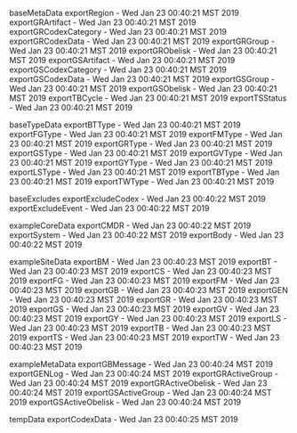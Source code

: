 

baseMetaData
exportRegion - Wed Jan 23 00:40:21 MST 2019
exportGRArtifact - Wed Jan 23 00:40:21 MST 2019
exportGRCodexCategory - Wed Jan 23 00:40:21 MST 2019
exportGRCodexData - Wed Jan 23 00:40:21 MST 2019
exportGRGroup - Wed Jan 23 00:40:21 MST 2019
exportGRObelisk - Wed Jan 23 00:40:21 MST 2019
exportGSArtifact - Wed Jan 23 00:40:21 MST 2019
exportGSCodexCategory - Wed Jan 23 00:40:21 MST 2019
exportGSCodexData - Wed Jan 23 00:40:21 MST 2019
exportGSGroup - Wed Jan 23 00:40:21 MST 2019
exportGSObelisk - Wed Jan 23 00:40:21 MST 2019
exportTBCycle - Wed Jan 23 00:40:21 MST 2019
exportTSStatus - Wed Jan 23 00:40:21 MST 2019

baseTypeData
exportBTType - Wed Jan 23 00:40:21 MST 2019
exportFGType - Wed Jan 23 00:40:21 MST 2019
exportFMType - Wed Jan 23 00:40:21 MST 2019
exportGRType - Wed Jan 23 00:40:21 MST 2019
exportGSType - Wed Jan 23 00:40:21 MST 2019
exportGVType - Wed Jan 23 00:40:21 MST 2019
exportGYType - Wed Jan 23 00:40:21 MST 2019
exportLSType - Wed Jan 23 00:40:21 MST 2019
exportTBType - Wed Jan 23 00:40:21 MST 2019
exportTWType - Wed Jan 23 00:40:21 MST 2019

baseExcludes
exportExcludeCodex - Wed Jan 23 00:40:22 MST 2019
exportExcludeEvent - Wed Jan 23 00:40:22 MST 2019

exampleCoreData
exportCMDR - Wed Jan 23 00:40:22 MST 2019
exportSystem - Wed Jan 23 00:40:22 MST 2019
exportBody - Wed Jan 23 00:40:22 MST 2019

exampleSiteData
exportBM - Wed Jan 23 00:40:23 MST 2019
exportBT - Wed Jan 23 00:40:23 MST 2019
exportCS - Wed Jan 23 00:40:23 MST 2019
exportFG - Wed Jan 23 00:40:23 MST 2019
exportFM - Wed Jan 23 00:40:23 MST 2019
exportGB - Wed Jan 23 00:40:23 MST 2019
exportGEN - Wed Jan 23 00:40:23 MST 2019
exportGR - Wed Jan 23 00:40:23 MST 2019
exportGS - Wed Jan 23 00:40:23 MST 2019
exportGV - Wed Jan 23 00:40:23 MST 2019
exportGY - Wed Jan 23 00:40:23 MST 2019
exportLS - Wed Jan 23 00:40:23 MST 2019
exportTB - Wed Jan 23 00:40:23 MST 2019
exportTS - Wed Jan 23 00:40:23 MST 2019
exportTW - Wed Jan 23 00:40:23 MST 2019

exampleMetaData
exportGBMessage - Wed Jan 23 00:40:24 MST 2019
exportGENLog - Wed Jan 23 00:40:24 MST 2019
exportGRActiveGroup - Wed Jan 23 00:40:24 MST 2019
exportGRActiveObelisk - Wed Jan 23 00:40:24 MST 2019
exportGSActiveGroup - Wed Jan 23 00:40:24 MST 2019
exportGSActiveObelisk - Wed Jan 23 00:40:24 MST 2019

tempData
exportCodexData - Wed Jan 23 00:40:25 MST 2019
